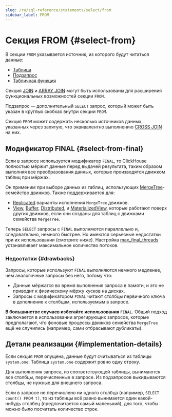 ```yaml
---
slug: /ru/sql-reference/statements/select/from
sidebar_label: FROM
---
```


# Секция FROM {#select-from}

В секции `FROM` указывается источник, из которого будут читаться данные:

-   [Таблица](/docs/ru/engines/table-engines/)
-   [Подзапрос](index.md)
-   [Табличная функция](../../table-functions/index.md#table-functions)

Секция [JOIN](join.md) и [ARRAY JOIN](array-join.md) могут быть использованы для расширения функциональных возможностей секции `FROM`.

Подзапрос — дополнительный `SELECT` запрос, который может быть указан в круглых скобках внутри секции `FROM`.

Секция `FROM` может содержать несколько источников данных, указанных через запятую, что эквивалентно выполнению [CROSS JOIN](join.md) на них.

## Модификатор FINAL {#select-from-final}

Если в запросе используется модификатор `FINAL`, то ClickHouse полностью мёржит данные перед выдачей результата, таким образом выполняя все преобразования данных, которые производятся движком таблиц при мёржах.

Он применим при выборе данных из таблиц, использующих [MergeTree](../../../engines/table-engines/mergetree-family/mergetree.md)- семейство движков. Также поддерживается для:

-   [Replicated](../../../engines/table-engines/mergetree-family/replication.md) варианты исполнения `MergeTree` движков.
-   [View](../../../engines/table-engines/special/view.md), [Buffer](../../../engines/table-engines/special/buffer.md), [Distributed](../../../engines/table-engines/special/distributed.md), и [MaterializedView](../../../engines/table-engines/special/materializedview.md), которые работают поверх других движков, если они созданы для таблиц с движками семейства `MergeTree`.

Теперь `SELECT` запросы с `FINAL` выполняются параллельно и, следовательно, немного быстрее. Но имеются серьезные недостатки при их использовании (смотрите ниже). Настройка [max_final_threads](../../../operations/settings/settings.md#max-final-threads) устанавливает максимальное количество потоков.

### Недостатки {#drawbacks}

Запросы, которые используют `FINAL` выполняются немного медленее, чем аналогичные запросы без него, потому что:

-   Данные мёржатся во время выполнения запроса в памяти, и это не приводит к физическому мёржу кусков на дисках.
-   Запросы с модификатором `FINAL` читают столбцы первичного ключа в дополнение к столбцам, используемым в запросе.

**В большинстве случаев избегайте использования `FINAL`.** Общий подход заключается в использовании агрегирующих запросов, которые предполагают, что фоновые процессы движков семейства `MergeTree` ещё не случились  (например, сами отбрасывают дубликаты).

## Детали реализации {#implementation-details}

Если секция `FROM` опущена, данные будут считываться из таблицы `system.one`.
Таблица `system.one` содержит ровно одну строку.

Для выполнения запроса, из соответствующей таблицы, вынимаются все столбцы, перечисленные в запросе. Из подзапросов выкидываются столбцы, не нужные для внешнего запроса.

Если в запросе не перечислено ни одного столбца (например, `SELECT count() FROM t)`, то из таблицы всё равно вынимается один какой-нибудь столбец (предпочитается самый маленький), для того, чтобы можно было посчитать количество строк.

